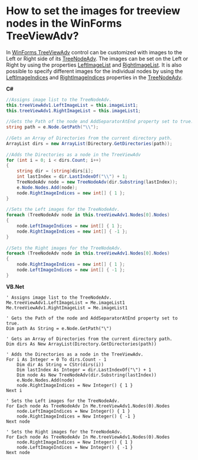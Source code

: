 # How to set the images for treeview nodes in the WinForms TreeViewAdv?

In [WinForms TreeViewAdv](https://www.syncfusion.com/winforms-ui-controls/treeview) control can be customized with images to the Left or Right side of its [TreeNodeAdv](https://help.syncfusion.com/cr/windowsforms/Syncfusion.Tools.Windows~Syncfusion.Windows.Forms.Tools.TreeNodeAdv.html). The images can be set on the Left or Right by using the properties [LeftImageList](https://help.syncfusion.com/cr/windowsforms/Syncfusion.Windows.Forms.Tools.TreeViewAdv.html#Syncfusion_Windows_Forms_Tools_TreeViewAdv_LeftImageList) and [RightImageList](https://help.syncfusion.com/cr/windowsforms/Syncfusion.Windows.Forms.Tools.TreeViewAdv.html#Syncfusion_Windows_Forms_Tools_TreeViewAdv_RightImageList). It is also possible to specify different images for the individual nodes by using the [LeftImageIndices](https://help.syncfusion.com/cr/windowsforms/Syncfusion.Windows.Forms.Tools.TreeNodeAdv.html#Syncfusion_Windows_Forms_Tools_TreeNodeAdv_LeftImageIndices) and [RightImageIndices](https://help.syncfusion.com/cr/windowsforms/Syncfusion.Windows.Forms.Tools.TreeNodeAdv.html#Syncfusion_Windows_Forms_Tools_TreeNodeAdv_RightImageIndices) properties in the [TreeNodeAdv](https://help.syncfusion.com/cr/windowsforms/Syncfusion.Tools.Windows~Syncfusion.Windows.Forms.Tools.TreeNodeAdv.html).

**C#**
```csharp
//Assigns image list to the TreeNodeAdv.
this.treeViewAdv1.LeftImageList = this.imageList1;
this.treeViewAdv1.RightImageList = this.imageList1;
 
//Gets the Path of the node and AddSeparatorAtEnd property set to true.
string path = e.Node.GetPath("\\");
 
//Gets an Array of Directories from the current directory path.
ArrayList dirs = new ArrayList(Directory.GetDirectories(path));
 
//Adds the Directories as a node in the TreeViewAdv
for (int i = 0; i < dirs.Count; i++)
{
    string dir = (string)dirs[i];
    int lastIndex = dir.LastIndexOf("\\") + 1;
    TreeNodeAdv node = new TreeNodeAdv(dir.Substring(lastIndex));
    e.Node.Nodes.Add(node);
    node.RightImageIndices = new int[] { 1 };
}
 
//Sets the Left images for the TreeNodeAdv.
foreach (TreeNodeAdv node in this.treeViewAdv1.Nodes[0].Nodes)
{
    node.LeftImageIndices = new int[] { 1 };
    node.RightImageIndices = new int[] { -1 };
}
 
//Sets the Right images for the TreeNodeAdv.
foreach (TreeNodeAdv node in this.treeViewAdv1.Nodes[0].Nodes)
{
    node.RightImageIndices = new int[] { 1 };
    node.LeftImageIndices = new int[] { -1 };
}
```

**VB.Net**
```vbnet
' Assigns image list to the TreeNodeAdv.
Me.treeViewAdv1.LeftImageList = Me.imageList1
Me.treeViewAdv1.RightImageList = Me.imageList1

' Gets the Path of the node and AddSeparatorAtEnd property set to true.
Dim path As String = e.Node.GetPath("\")

' Gets an Array of Directories from the current directory path.
Dim dirs As New ArrayList(Directory.GetDirectories(path))

' Adds the Directories as a node in the TreeViewAdv.
For i As Integer = 0 To dirs.Count - 1
    Dim dir As String = CStr(dirs(i))
    Dim lastIndex As Integer = dir.LastIndexOf("\") + 1
    Dim node As New TreeNodeAdv(dir.Substring(lastIndex))
    e.Node.Nodes.Add(node)
    node.RightImageIndices = New Integer() { 1 }
Next i

' Sets the Left images for the TreeNodeAdv.
For Each node As TreeNodeAdv In Me.treeViewAdv1.Nodes(0).Nodes
    node.LeftImageIndices = New Integer() { 1 }
    node.RightImageIndices = New Integer() { -1 }
Next node

' Sets the Right images for the TreeNodeAdv.
For Each node As TreeNodeAdv In Me.treeViewAdv1.Nodes(0).Nodes
    node.RightImageIndices = New Integer() { 1 }
    node.LeftImageIndices = New Integer() { -1 }
Next node
```
